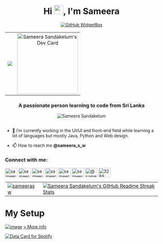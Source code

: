 <h1 align="center">Hi <img src="https://media.giphy.com/media/hvRJCLFzcasrR4ia7z/giphy.gif" width="30px"/>, I'm Sameera</h1>
<div align=center> 
 
[![GitHub WidgetBox](https://github-widgetbox.vercel.app/api/profile?username=sameerasw&data=followers,repositories,stars,commits&theme=darkmode)](https://github.com/Jurredr/github-widgetbox)

  </div>

<table align="center">
 <tr>
  <td>
   <p align="center">
  <a href="https://skillicons.dev">
    <img src="https://skillicons.dev/icons?i=github,py,java,dart,flutter,html,css,js,selenium,vscode,idea,ps,ai,figma,xd,sketchup&theme=light&perline=8" />
  </a>
</p>
  </td>
  <td>
   <div align="center">
<a href="https://app.daily.dev/sameerasw"><img src="https://api.daily.dev/devcards/e9d04ebe290546158d9237e885b07b22.png?r=u8s" width="200" alt="Sameera Sandakelum's Dev Card"/></a>
</div>
  </td>
 </tr>
</table>


<h3 align="center">A passionate person learning to code from Sri Lanka</h3>

<div align = "center">
           <img src="https://github-profile-trophy-arasgungore.vercel.app/?username=sameerasw&no-frame=true&no-bg=true&theme=flat&column=8&margin-w=5&margin-h=5&rank=-?" alt="Sameera Sandakelum" />
      </div>
<br>

- 🌱 I’m currently working in the UI/UI and front-end field while learning a lot of languages but mostly Java, Python and Web design.

- 📫 How to reach me **@sameera_s_w**

<h3 align="left">Connect with me:</h3>
<p align="left">
<a href="https://twitter.com/sameera_s_w" target="blank"><img align="center" src="https://raw.githubusercontent.com/rahuldkjain/github-profile-readme-generator/master/src/images/icons/Social/twitter.svg" alt="sameera_s_w" height="30" width="40" /></a>
<a href="https://linkedin.com/in/sameerasw" target="blank"><img align="center" src="https://raw.githubusercontent.com/rahuldkjain/github-profile-readme-generator/master/src/images/icons/Social/linked-in-alt.svg" alt="sameerasw" height="30" width="40" /></a>
<a href="https://fb.com/sameera.s.w" target="blank"><img align="center" src="https://raw.githubusercontent.com/rahuldkjain/github-profile-readme-generator/master/src/images/icons/Social/facebook.svg" alt="sameera.s.w" height="30" width="40" /></a>
<a href="https://instagram.com/sameera_s_w" target="blank"><img align="center" src="https://raw.githubusercontent.com/rahuldkjain/github-profile-readme-generator/master/src/images/icons/Social/instagram.svg" alt="sameera_s_w" height="30" width="40" /></a>
<a href="https://dribbble.com/sameera_s_w" target="blank"><img align="center" src="https://raw.githubusercontent.com/rahuldkjain/github-profile-readme-generator/master/src/images/icons/Social/dribbble.svg" alt="sameera_s_w" height="30" width="40" /></a>
<a href="https://www.behance.net/sameera_s_w" target="blank"><img align="center" src="https://raw.githubusercontent.com/rahuldkjain/github-profile-readme-generator/master/src/images/icons/Social/behance.svg" alt="sameera_s_w" height="30" width="40" /></a>
<a href="https://medium.com/@sameera_s_w" target="blank"><img align="center" src="https://raw.githubusercontent.com/rahuldkjain/github-profile-readme-generator/master/src/images/icons/Social/medium.svg" alt="@sameera_s_w" height="30" width="40" /></a>
<a href="https://discord.gg/3288" target="blank"><img align="center" src="https://raw.githubusercontent.com/rahuldkjain/github-profile-readme-generator/master/src/images/icons/Social/discord.svg" alt="3288" height="30" width="40" /></a>
</p>

<table align="center">
<tr>
  <td>
<a href="https://sameerasw.netlify.app" target="blank"><img align="center" src="https://github-readme-stats.vercel.app/api?username=sameerasw&show_icons=true&count_private=true&theme=tokyonight" alt="sameerasw"/></a>
  </td>
  <td>
<a href="https://git.io/streak-stats"> <img src="http://github-readme-streak-stats.herokuapp.com?user=sameerasw&hide_border=true&background=7777ff&currStreakLabel=ffffff&date_format=j%20M%5B%20Y%5D" alt="Sameera Sandakelum's GitHub Readme Streak Stats" /> </a>
  </td>
<tr>
</table>
    
# My Setup
[![image](https://user-images.githubusercontent.com/68902530/230953268-8d260b98-530d-4e21-b34a-6651bc3014f6.png)](https://gist.github.com/sameerasw/12274932161b8b380fe0433e71fb9a9f)
[> More info](https://gist.github.com/sameerasw/12274932161b8b380fe0433e71fb9a9f)

<a href="https://data-card-for-spotify.herokuapp.com/card?user_id=jxo399tzrlpbc5swevpouxkqk">
  <img src="https://data-card-for-spotify.herokuapp.com/api/card?user_id=jxo399tzrlpbc5swevpouxkqk" alt="Data Card for Spotify">
</a>

